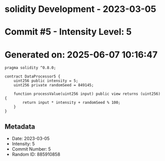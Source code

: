﻿# solidity Development - 2023-03-05
# Commit #5 - Intensity Level: 5
# Generated on: 2025-06-07 10:16:47
```solidity
pragma solidity ^0.8.0;

contract DataProcessor5 {
    uint256 public intensity = 5;
    uint256 private randomSeed = 849145;

    function processValue(uint256 input) public view returns (uint256) {
        return input * intensity + randomSeed % 100;
    }
}
```
## Metadata
- Date: 2023-03-05
- Intensity: 5
- Commit Number: 5
- Random ID: 885910858
